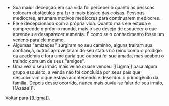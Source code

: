 - Sua maior decepção em sua vida foi perceber o quanto as pessoas colocam obstáculos pra fzr o mais básico das coisas. Pessoas medíocres, arrumam motivos medíocres para continuarem medíocres.
- Ele é decepcionado com a própria vida. Quanto mais ele estuda e compreende o próprio mundo, mais o seu desejo de esquecer o que aprendeu e desaparecer aumenta. É como se o conhecimento fosse um veneno para ele mesmo.
- Algumas "amizades" surgiram no seu caminho, alguns traíram sua confiança, outros aproveitaram do seu status no reino como o prodígio da academia e fora uma guria que outrora foi sua amada, mas acabou o traindo com um de seus "amigos".
- Uma vez o seu irmão mais velho quase vendeu [[Ligma]] para algum grupo esquisito, a venda não foi concluída por seus pais que descobriram o que estava acontecendo e deserdou o primogênito da família. Depois desse ocorrido, nunca mais ouviu-se falar de seu irmão, [[Azazel]].

Voltar para [[Ligma]].